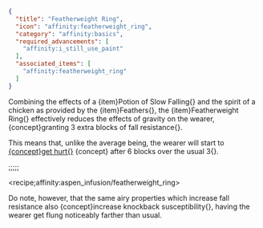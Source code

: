 ```json
{
  "title": "Featherweight Ring",
  "icon": "affinity:featherweight_ring",
  "category": "affinity:basics",
  "required_advancements": [
    "affinity:i_still_use_paint"
  ],
  "associated_items": [
    "affinity:featherweight_ring"
  ]
}
```

Combining the effects of a {item}Potion of Slow Falling{} and the spirit of a chicken as provided by the {item}Feathers{},
the {item}Featherweight Ring{} effectively reduces the effects of gravity on the wearer, {concept}granting 3 extra blocks
of fall resistance{}.


This means that, unlike the average being, the wearer will start to [{concept}get hurt{}](https://en.wikipedia.org/wiki/Get_Hurt)
{concept} after 6 blocks over the usual 3{}.

;;;;;

<recipe;affinity:aspen_infusion/featherweight_ring>

Do note, however, that the same airy properties which increase fall resistance also {concept}increase knockback
susceptibility{}, having the wearer get flung noticeably farther than usual.
